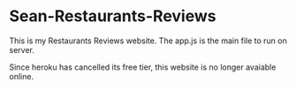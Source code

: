 # Sean-Restaurants-Reviews

This is my Restaurants Reviews website. The app.js is the main file to run on server. 

Since heroku has cancelled its free tier, this website is no longer avaiable online.
